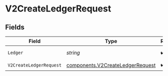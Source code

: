 # V2CreateLedgerRequest


## Fields

| Field                                                                                | Type                                                                                 | Required                                                                             | Description                                                                          | Example                                                                              |
| ------------------------------------------------------------------------------------ | ------------------------------------------------------------------------------------ | ------------------------------------------------------------------------------------ | ------------------------------------------------------------------------------------ | ------------------------------------------------------------------------------------ |
| `Ledger`                                                                             | *string*                                                                             | :heavy_check_mark:                                                                   | Name of the ledger.                                                                  | ledger001                                                                            |
| `V2CreateLedgerRequest`                                                              | [components.V2CreateLedgerRequest](../../models/components/v2createledgerrequest.md) | :heavy_check_mark:                                                                   | N/A                                                                                  |                                                                                      |